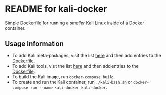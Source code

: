 # README for kali-docker

Simple Dockerfile for running a _smaller_ Kali Linux inside of a Docker container.

## Usage Information

- To add Kali meta-packages, visit the list [here](https://tools.kali.org/kali-metapackages) and then add entries to the [Dockerfile](./Dockerfile).
- To add Kali tools, visit the list [here](https://tools.kali.org/tools-listing) and then add entries to the [Dockerfile](./Dockerfile).
- To build the Kali image, run `docker-compose build`.
- To create and run the Kali container, run `./kali-bash.sh` or `docker-compose run --name kali-docker kali-docker`.

